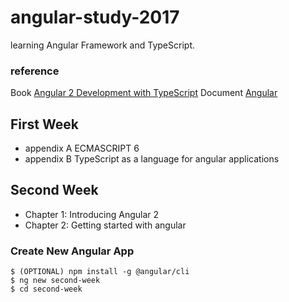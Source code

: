 # angular-study-2017
learning Angular Framework and TypeScript.

### reference 
Book [Angular 2 Development with TypeScript](https://www.manning.com/books/angular-2-development-with-typescript)
Document [Angular](https://angular.io/guide/quickstart)

## First Week
* appendix A ECMASCRIPT 6
* appendix B TypeScript as a language for angular applications

## Second Week
* Chapter 1: Introducing Angular 2
* Chapter 2: Getting started with angular

### Create New Angular App
```
$ (OPTIONAL) npm install -g @angular/cli
$ ng new second-week 
$ cd second-week
```

